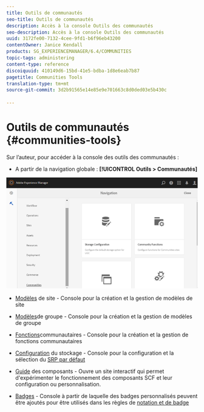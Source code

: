 ```yaml
---
title: Outils de communautés
seo-title: Outils de communautés
description: Accès à la console Outils des communautés
seo-description: Accès à la console Outils des communautés
uuid: 3172fe00-7132-4cee-9fd1-b6f96eb43200
contentOwner: Janice Kendall
products: SG_EXPERIENCEMANAGER/6.4/COMMUNITIES
topic-tags: administering
content-type: reference
discoiquuid: 410149d6-15bd-41e5-bdba-1d8e6eab7b87
pagetitle: Communities Tools
translation-type: tm+mt
source-git-commit: 3d2b91565e14e85e9e701663c8d0ded03e5b430c

---
```



# Outils de communautés {#communities-tools}

Sur l’auteur, pour accéder à la console des outils des communautés :

* A partir de la navigation globale : **[!UICONTROL Outils > Communautés]**

![chlimage_1-129](assets/chlimage_1-129.png)

* [Modèles](sites.md) de site - Console pour la création et la gestion de modèles de site
* [Modèles](tools-groups.md)de groupe - Console pour la création et la gestion de modèles de groupe
* [Fonctions](functions.md)communautaires - Console pour la création et la gestion de fonctions communautaires
* [Configuration](srp-config.md) du stockage - Console pour la configuration et la sélection du [SRP par défaut](working-with-srp.md)

* [Guide](components-guide.md) des composants - Ouvre un site interactif qui permet d&#39;expérimenter le fonctionnement des composants SCF et leur configuration ou personnalisation.
* [Badges](badges.md) - Console à partir de laquelle des badges personnalisés peuvent être ajoutés pour être utilisés dans les règles de [notation et de badge](implementing-scoring.md)

